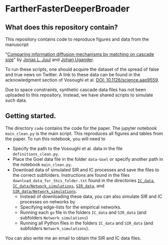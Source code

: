 # FartherFasterDeeperBroader

## What does this repository contain?
This repository contains code to reproduce figures and data from the manuscript

"[Comparing information diffusion mechanisms by matching on cascade size](https://www.pnas.org/doi/abs/10.1073/pnas.2100786118)"
by [Jonas L. Juul](https://people.cam.cornell.edu/jsj85/) and [Johan Ugander](https://web.stanford.edu/~jugander/).

To run these scripts, one should acquire the dataset of the spread of false and true news on Twitter. A link to these data can be found in the acknowledgment section of Vosoughi et al. [DOI: 10.1126/science.aap9559](https://science.sciencemag.org/content/359/6380/1146).

Due to space constraints, synthetic cascade data files has not been uploaded to this repository. Instead, we have shared scripts to simulate such data.

## Getting started.
The directory `code` contains the code for the paper. 
The jupyter notebook `main_clean.py` is the main script. This reproduces all figures and tables from the paper. To run this notebook, you will need to 

* Specify the path to the Vosoughi et al. data in the file `definitions_clean.py`. 
* Place the Goel data file in the folder `data-Goel` or specify another path in the notebook `main_clean.py`.
* Download data of simulated SIR and IC processes and save the files to the correct subfolders. Instructions are found in the files `download_data_for_this_folder.txt` found in the directories [`IC_data`](https://github.com/jonassjuul/FartherFasterDeeperBroader/tree/main/code/IC_data), [`IC_data/Network_simulations`](https://github.com/jonassjuul/FartherFasterDeeperBroader/tree/main/code/IC_data/Network_simulations), [`SIR_data`](https://github.com/jonassjuul/FartherFasterDeeperBroader/tree/main/code/SIR_data), and [`SIR_data/Network_simulations`](https://github.com/jonassjuul/FartherFasterDeeperBroader/tree/main/code/SIR_data/Network_simulations).
  * Instead of downloading these data, you can also simulate SIR and IC processes on networks by
   * Specifying edge-lists for the empirical networks.
   * Running each `go` file in the folders `IC_data` and `SIR_data` (and subfolders `Network_simulations`)
   * Running all Python files in the folders `IC_data` and `SIR_data` (and subfolders `Network_simulations`).

You can also write me an email to obtain the SIR and IC data files.
